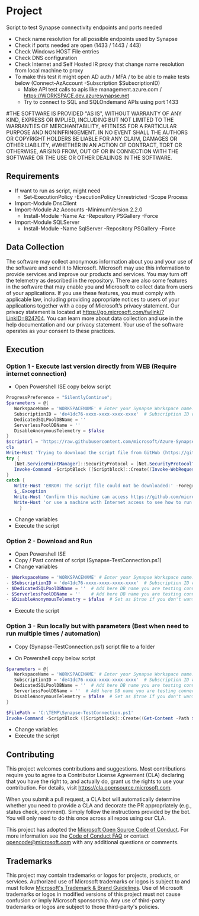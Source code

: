 # Project

Script to test Synapse connectivity endpoints and ports needed

 - Check name resolution for all possible endpoints used by Synapse
 - Check if ports needed are open (1433 / 1443 / 443)
 - Check Windows HOST File entries
 - Check DNS configuration
 - Check Internet and Self Hosted IR proxy that change name resolution from local machine to proxy
 - To make this test it might open AD auth / MFA / to be able to make tests below (Connect-AzAccount -Subscription $SubscriptionID)
   - Make API test calls to apis like management.azure.com / https://WORKSPACE.dev.azuresynapse.net
   - Try to connect to SQL and SQLOndemand APIs using port 1433

#THE SOFTWARE IS PROVIDED "AS IS", WITHOUT WARRANTY OF ANY KIND, EXPRESS OR IMPLIED, INCLUDING BUT NOT LIMITED TO THE WARRANTIES OF MERCHANTABILITY,
#FITNESS FOR A PARTICULAR PURPOSE AND NONINFRINGEMENT. IN NO EVENT SHALL THE AUTHORS OR COPYRIGHT HOLDERS BE LIABLE FOR ANY CLAIM, DAMAGES OR OTHER LIABILITY,
#WHETHER IN AN ACTION OF CONTRACT, TORT OR OTHERWISE, ARISING FROM, OUT OF OR IN CONNECTION WITH THE SOFTWARE OR THE USE OR OTHER DEALINGS IN THE SOFTWARE.

## Requirements
  - If want to run as script, might need
    - Set-ExecutionPolicy -ExecutionPolicy Unrestricted -Scope Process
  - Import-Module DnsClient
  - Import-Module Az.Accounts -MinimumVersion 2.2.0
    - Install-Module -Name Az -Repository PSGallery -Force
  - Import-Module SQLServer
    - Install-Module -Name SqlServer -Repository PSGallery -Force

## Data Collection
The software may collect anonymous information about you and your use of the software and send it to Microsoft. Microsoft may use this information to provide services and improve our products and services. You may turn off the telemetry as described in the repository. There are also some features in the software that may enable you and Microsoft to collect data from users of your applications. If you use these features, you must comply with applicable law, including providing appropriate notices to users of your applications together with a copy of Microsoft’s privacy statement. Our privacy statement is located at https://go.microsoft.com/fwlink/?LinkID=824704. You can learn more about data collection and use in the help documentation and our privacy statement. Your use of the software operates as your consent to these practices.

## Execution

### Option 1 - Execute last version directly from WEB (Require internet connection)

 - Open Powershell ISE copy below script 

 ```Powershell
ProgressPreference = "SilentlyContinue";
$parameters = @{
	WorkspaceName = 'WORKSPACENAME' # Enter your Synapse Workspace name. Not FQDN just name
	SubscriptionID = 'de41dc76-xxxx-xxxx-xxxx-xxxx'  # Subscription ID where Synapse Workspace is located
	DedicatedSQLPoolDBName = ''  
	ServerlessPoolDBName = ''  
	DisableAnonymousTelemetry = $false  
}
$scriptUrl = 'https://raw.githubusercontent.com/microsoft/Azure-Synapse-Connectivity-Checker/main/Synapse-TestConnection.ps1'
cls
Write-Host 'Trying to download the script file from GitHub (https://github.com/microsoft/Azure-Synapse-Connectivity-Checker/), please wait...'
try {
	[Net.ServicePointManager]::SecurityProtocol = [Net.SecurityProtocolType]::Tls12 -bor [Net.SecurityProtocolType]::Tls11 -bor [Net.SecurityProtocolType]::Tls
	Invoke-Command -ScriptBlock ([Scriptblock]::Create((Invoke-WebRequest ($scriptUrl) -UseBasicParsing -TimeoutSec 60).Content)) -ArgumentList $parameters
}
catch {
	Write-Host 'ERROR: The script file could not be downloaded:' -ForegroundColor Red
	$_.Exception
	Write-Host 'Confirm this machine can access https://github.com/microsoft/Azure-Synapse-Connectivity-Checker/' -ForegroundColor Yellow
	Write-Host 'or use a machine with Internet access to see how to run this from machines without Internet.' -ForegroundColor Yellow
      }
 ```

 - Change variables
 - Execute the script



### Option 2 - Download and Run
 - Open Powershell ISE
 - Copy / Past content of script (Synapse-TestConnection.ps1)
 - Change variables
 ```Powershell
- $WorkspaceName = 'WORKSPACENAME' # Enter your Synapse Workspace name. Not FQDN just name
- $SubscriptionID = 'de41dc76-xxxx-xxxx-xxxx-xxxx'  # Subscription ID where Synapse Workspace is located
- $DedicatedSQLPoolDBName = ''  # Add here DB name you are testing connection. If you keep it empty it will test connectivity agains master DB
- $ServerlessPoolDBName = ''    # Add here DB name you are testing connection. If you keep it empty it will test connectivity agains master DB
- $DisableAnonymousTelemetry = $false  # Set as $true if you don't want to send anonymous usage data to Microsoft
 ```
  - Execute the script

### Option 3 - Run locally but with parameters (Best when need to run multiple times / automation)

 - Copy (Synapse-TestConnection.ps1) script file to a folder

 - On Powershell copy below script 

 ```Powershell
$parameters = @{
	WorkspaceName = 'WORKSPACENAME' # Enter your Synapse Workspace name. Not FQDN just name
	SubscriptionID = 'de41dc76-xxxx-xxxx-xxxx-xxxx'  # Subscription ID where Synapse Workspace is located
	DedicatedSQLPoolDBName = ''  # Add here DB name you are testing connection. If you keep it empty it will test connectivity agains master DB
	ServerlessPoolDBName = ''  # Add here DB name you are testing connection. If you keep it empty it will test connectivity agains master DB
	DisableAnonymousTelemetry = $false  # Set as $true if you don't want to send anonymous usage data to Microsoft
}

$FilePath = 'C:\TEMP\Synapse-TestConnection.ps1'
Invoke-Command -ScriptBlock ([Scriptblock]::Create((Get-Content -Path $FilePath -Raw))) -ArgumentList $parameters
 ```

 - Change variables
 - Execute the script


## Contributing

This project welcomes contributions and suggestions.  Most contributions require you to agree to a Contributor License Agreement (CLA) declaring that you have the right to, and actually do, grant us the rights to use your contribution. For details, visit https://cla.opensource.microsoft.com.

When you submit a pull request, a CLA bot will automatically determine whether you need to provide a CLA and decorate the PR appropriately (e.g., status check, comment). Simply follow the instructions provided by the bot. You will only need to do this once across all repos using our CLA.

This project has adopted the [Microsoft Open Source Code of Conduct](https://opensource.microsoft.com/codeofconduct/).
For more information see the [Code of Conduct FAQ](https://opensource.microsoft.com/codeofconduct/faq/) or
contact [opencode@microsoft.com](mailto:opencode@microsoft.com) with any additional questions or comments.

## Trademarks

This project may contain trademarks or logos for projects, products, or services. Authorized use of Microsoft trademarks or logos is subject to and must follow 
[Microsoft's Trademark & Brand Guidelines](https://www.microsoft.com/en-us/legal/intellectualproperty/trademarks/usage/general).
Use of Microsoft trademarks or logos in modified versions of this project must not cause confusion or imply Microsoft sponsorship.
Any use of third-party trademarks or logos are subject to those third-party's policies.
